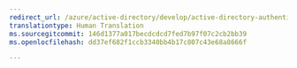 ```yaml
---
redirect_url: /azure/active-directory/develop/active-directory-authentication-scenarios
translationtype: Human Translation
ms.sourcegitcommit: 146d1377a017becdcdcd7fed7b97f07c2cb2bb39
ms.openlocfilehash: dd37ef682f1ccb3340bb4b17c807c43e68a8666f

---
```



<!--HONumber=Feb17_HO2-->


